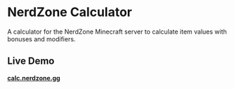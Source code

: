 # NerdZone Calculator

A calculator for the NerdZone Minecraft server to calculate item values with bonuses and modifiers.

## Live Demo

**[calc.nerdzone.gg](https://calc.nerdzone.gg/)**